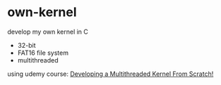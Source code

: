 # own-kernel

develop my own kernel in C

- 32-bit
- FAT16 file system
- multithreaded

using udemy course:
[Developing a Multithreaded Kernel From Scratch!](https://www.udemy.com/course/developing-a-multithreaded-kernel-from-scratch/)
